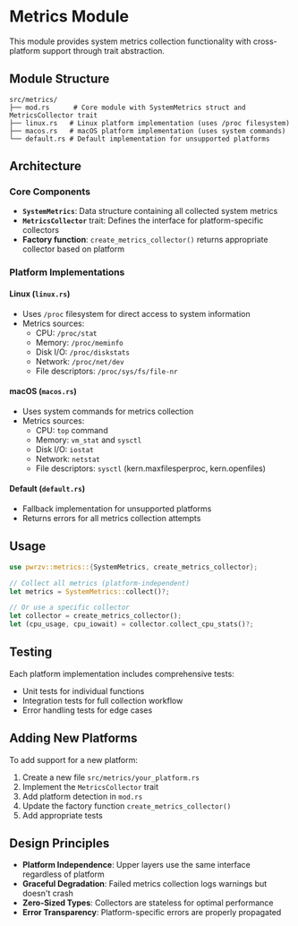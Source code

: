 # Metrics Module

This module provides system metrics collection functionality with cross-platform support through trait abstraction.

## Module Structure

```
src/metrics/
├── mod.rs      # Core module with SystemMetrics struct and MetricsCollector trait
├── linux.rs   # Linux platform implementation (uses /proc filesystem)
├── macos.rs   # macOS platform implementation (uses system commands)
└── default.rs # Default implementation for unsupported platforms
```

## Architecture

### Core Components

- **`SystemMetrics`**: Data structure containing all collected system metrics
- **`MetricsCollector`** trait: Defines the interface for platform-specific collectors
- **Factory function**: `create_metrics_collector()` returns appropriate collector based on platform

### Platform Implementations

#### Linux (`linux.rs`)
- Uses `/proc` filesystem for direct access to system information
- Metrics sources:
  - CPU: `/proc/stat`
  - Memory: `/proc/meminfo`
  - Disk I/O: `/proc/diskstats`
  - Network: `/proc/net/dev`
  - File descriptors: `/proc/sys/fs/file-nr`

#### macOS (`macos.rs`)
- Uses system commands for metrics collection
- Metrics sources:
  - CPU: `top` command
  - Memory: `vm_stat` and `sysctl`
  - Disk I/O: `iostat`
  - Network: `netstat`
  - File descriptors: `sysctl` (kern.maxfilesperproc, kern.openfiles)

#### Default (`default.rs`)
- Fallback implementation for unsupported platforms
- Returns errors for all metrics collection attempts

## Usage

```rust
use pwrzv::metrics::{SystemMetrics, create_metrics_collector};

// Collect all metrics (platform-independent)
let metrics = SystemMetrics::collect()?;

// Or use a specific collector
let collector = create_metrics_collector();
let (cpu_usage, cpu_iowait) = collector.collect_cpu_stats()?;
```

## Testing

Each platform implementation includes comprehensive tests:
- Unit tests for individual functions
- Integration tests for full collection workflow
- Error handling tests for edge cases

## Adding New Platforms

To add support for a new platform:

1. Create a new file `src/metrics/your_platform.rs`
2. Implement the `MetricsCollector` trait
3. Add platform detection in `mod.rs`
4. Update the factory function `create_metrics_collector()`
5. Add appropriate tests

## Design Principles

- **Platform Independence**: Upper layers use the same interface regardless of platform
- **Graceful Degradation**: Failed metrics collection logs warnings but doesn't crash
- **Zero-Sized Types**: Collectors are stateless for optimal performance
- **Error Transparency**: Platform-specific errors are properly propagated 